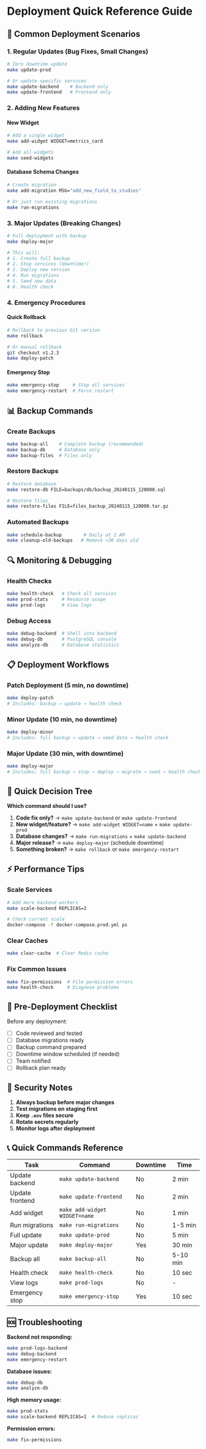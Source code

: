 # Deployment Quick Reference Guide

## 🚀 Common Deployment Scenarios

### 1. Regular Updates (Bug Fixes, Small Changes)
```bash
# Zero downtime update
make update-prod

# Or update specific services
make update-backend    # Backend only
make update-frontend   # Frontend only
```

### 2. Adding New Features

#### New Widget
```bash
# Add a single widget
make add-widget WIDGET=metrics_card

# Add all widgets
make seed-widgets
```

#### Database Schema Changes
```bash
# Create migration
make add-migration MSG="add_new_field_to_studies"

# Or just run existing migrations
make run-migrations
```

### 3. Major Updates (Breaking Changes)
```bash
# Full deployment with backup
make deploy-major

# This will:
# 1. Create full backup
# 2. Stop services (downtime!)
# 3. Deploy new version
# 4. Run migrations
# 5. Seed new data
# 6. Health check
```

### 4. Emergency Procedures

#### Quick Rollback
```bash
# Rollback to previous Git version
make rollback

# Or manual rollback
git checkout v1.2.3
make deploy-patch
```

#### Emergency Stop
```bash
make emergency-stop     # Stop all services
make emergency-restart  # Force restart
```

## 📊 Backup Commands

### Create Backups
```bash
make backup-all    # Complete backup (recommended)
make backup-db     # Database only
make backup-files  # Files only
```

### Restore Backups
```bash
# Restore database
make restore-db FILE=backups/db/backup_20240115_120000.sql

# Restore files
make restore-files FILE=files_backup_20240115_120000.tar.gz
```

### Automated Backups
```bash
make schedule-backup        # Daily at 2 AM
make cleanup-old-backups   # Remove >30 days old
```

## 🔍 Monitoring & Debugging

### Health Checks
```bash
make health-check   # Check all services
make prod-stats     # Resource usage
make prod-logs      # View logs
```

### Debug Access
```bash
make debug-backend  # Shell into backend
make debug-db       # PostgreSQL console
make analyze-db     # Database statistics
```

## 📋 Deployment Workflows

### Patch Deployment (5 min, no downtime)
```bash
make deploy-patch
# Includes: backup → update → health check
```

### Minor Update (10 min, no downtime)
```bash
make deploy-minor
# Includes: full backup → update → seed data → health check
```

### Major Update (30 min, with downtime)
```bash
make deploy-major
# Includes: full backup → stop → deploy → migrate → seed → health check
```

## 🎯 Quick Decision Tree

**Which command should I use?**

1. **Code fix only?** → `make update-backend` or `make update-frontend`
2. **New widget/feature?** → `make add-widget WIDGET=name` + `make update-prod`
3. **Database changes?** → `make run-migrations` + `make update-backend`
4. **Major release?** → `make deploy-major` (schedule downtime)
5. **Something broken?** → `make rollback` or `make emergency-restart`

## ⚡ Performance Tips

### Scale Services
```bash
# Add more backend workers
make scale-backend REPLICAS=3

# Check current scale
docker-compose -f docker-compose.prod.yml ps
```

### Clear Caches
```bash
make clear-cache  # Clear Redis cache
```

### Fix Common Issues
```bash
make fix-permissions  # File permission errors
make health-check     # Diagnose problems
```

## 📝 Pre-Deployment Checklist

Before any deployment:
- [ ] Code reviewed and tested
- [ ] Database migrations ready
- [ ] Backup command prepared
- [ ] Downtime window scheduled (if needed)
- [ ] Team notified
- [ ] Rollback plan ready

## 🔐 Security Notes

1. **Always backup before major changes**
2. **Test migrations on staging first**
3. **Keep `.env` files secure**
4. **Rotate secrets regularly**
5. **Monitor logs after deployment**

## 📞 Quick Commands Reference

| Task | Command | Downtime | Time |
|------|---------|----------|------|
| Update backend | `make update-backend` | No | 2 min |
| Update frontend | `make update-frontend` | No | 2 min |
| Add widget | `make add-widget WIDGET=name` | No | 1 min |
| Run migrations | `make run-migrations` | No | 1-5 min |
| Full update | `make update-prod` | No | 5 min |
| Major update | `make deploy-major` | Yes | 30 min |
| Backup all | `make backup-all` | No | 5-10 min |
| Health check | `make health-check` | No | 10 sec |
| View logs | `make prod-logs` | No | - |
| Emergency stop | `make emergency-stop` | Yes | 10 sec |

## 🆘 Troubleshooting

**Backend not responding:**
```bash
make prod-logs-backend
make debug-backend
make emergency-restart
```

**Database issues:**
```bash
make debug-db
make analyze-db
```

**High memory usage:**
```bash
make prod-stats
make scale-backend REPLICAS=1  # Reduce replicas
```

**Permission errors:**
```bash
make fix-permissions
```